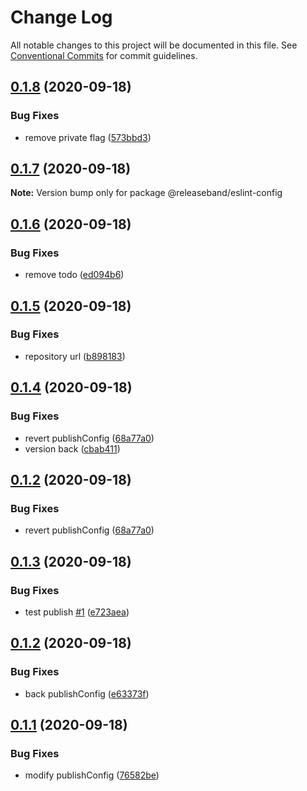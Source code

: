 # Change Log

All notable changes to this project will be documented in this file.
See [Conventional Commits](https://conventionalcommits.org) for commit guidelines.

## [0.1.8](https://github.com/releaseband/node-tools/compare/@releaseband/eslint-config@0.1.7...@releaseband/eslint-config@0.1.8) (2020-09-18)


### Bug Fixes

* remove private flag ([573bbd3](https://github.com/releaseband/node-tools/commit/573bbd3f7b95e3123349f986dc22cca885460201))





## [0.1.7](https://github.com/releaseband/node-tools/compare/@releaseband/eslint-config@0.1.6...@releaseband/eslint-config@0.1.7) (2020-09-18)

**Note:** Version bump only for package @releaseband/eslint-config





## [0.1.6](https://github.com/releaseband/node-tools/compare/@releaseband/eslint-config@0.1.5...@releaseband/eslint-config@0.1.6) (2020-09-18)


### Bug Fixes

* remove todo ([ed094b6](https://github.com/releaseband/node-tools/commit/ed094b62a807d1579eaabe9a1ce2151c5de28e41))





## [0.1.5](https://github.com/releaseband/node-tools/compare/@releaseband/eslint-config@0.1.4...@releaseband/eslint-config@0.1.5) (2020-09-18)


### Bug Fixes

* repository url ([b898183](https://github.com/releaseband/node-tools/commit/b898183b12220b0b0a7e87ad12e525dc5d35ad7c))





## [0.1.4](https://github.com/releaseband/node-tools/compare/@releaseband/eslint-config@0.1.3...@releaseband/eslint-config@0.1.4) (2020-09-18)


### Bug Fixes

* revert publishConfig ([68a77a0](https://github.com/releaseband/node-tools/commit/68a77a0b50cfd21f222a0696661be42e50ddc0d3))
* version back ([cbab411](https://github.com/releaseband/node-tools/commit/cbab4115d26d9f32cc6081550595c58c40cc77b2))





## [0.1.2](https://github.com/releaseband/node-tools/compare/@releaseband/eslint-config@0.1.3...@releaseband/eslint-config@0.1.2) (2020-09-18)


### Bug Fixes

* revert publishConfig ([68a77a0](https://github.com/releaseband/node-tools/commit/68a77a0b50cfd21f222a0696661be42e50ddc0d3))





## [0.1.3](https://github.com/releaseband/node-tools/compare/@releaseband/eslint-config@0.1.2...@releaseband/eslint-config@0.1.3) (2020-09-18)


### Bug Fixes

* test publish [#1](https://github.com/releaseband/node-tools/issues/1) ([e723aea](https://github.com/releaseband/node-tools/commit/e723aea1cf28d3f0cc54c3f716b189ee82ba827b))





## [0.1.2](https://github.com/releaseband/node-tools/compare/@releaseband/eslint-config@0.1.1...@releaseband/eslint-config@0.1.2) (2020-09-18)


### Bug Fixes

* back publishConfig ([e63373f](https://github.com/releaseband/node-tools/commit/e63373f50a5c313f0df0a70823c4449f6d6ca70b))





## [0.1.1](https://github.com/releaseband/node-tools/compare/@releaseband/eslint-config@0.1.0...@releaseband/eslint-config@0.1.1) (2020-09-18)


### Bug Fixes

* modify publishConfig ([76582be](https://github.com/releaseband/node-tools/commit/76582be56049baf4b1efb94c0a96334c55d4eb19))
